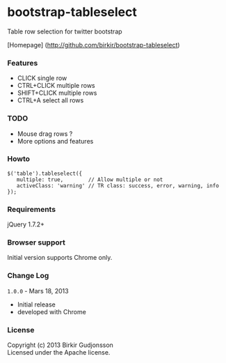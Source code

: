 bootstrap-tableselect
=====================

Table row selection for twitter bootstrap

[Homepage] (http://github.com/birkir/bootstrap-tableselect)

### Features
 - CLICK single row
 - CTRL+CLICK multiple rows
 - SHIFT+CLICK multiple rows
 - CTRL+A select all rows

### TODO
 - Mouse drag rows ?
 - More options and features

### Howto

```
$('table').tableselect({
   multiple: true,        // Allow multiple or not
   activeClass: 'warning' // TR class: success, error, warning, info
});
```

### Requirements
jQuery 1.7.2+

### Browser support
Initial version supports Chrome only.

### Change Log

`1.0.0` - Mars 18, 2013

 - Initial release
 - developed with Chrome

### License
Copyright (c) 2013 Birkir Gudjonsson       
Licensed under the Apache license.
